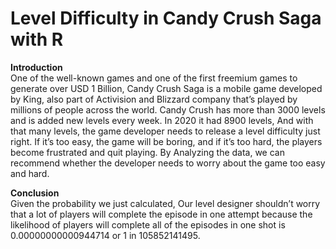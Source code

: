 # Level Difficulty in Candy Crush Saga with R
**Introduction** <br />
One of the well-known games and one of the first freemium games to generate over USD 1 Billion, Candy Crush Saga is a mobile game developed by King, also part of Activision and Blizzard company that’s played by millions of people across the world. Candy Crush has more than 3000 levels and is added new levels every week. In 2020 it had 8900 levels, And with that many levels, the game developer needs to release a level difficulty just right. If it’s too easy, the game will be boring, and if it’s too hard, the players become frustrated and quit playing. By Analyzing the data, we can recommend whether the developer needs to worry about the game too easy and hard.

**Conclusion** <br />
Given the probability we just calculated, Our level designer shouldn’t worry that a lot of players will complete the episode in one attempt because the likelihood of players will complete all of the episodes in one shot is 0.00000000000944714 or 1 in 105852141495.

